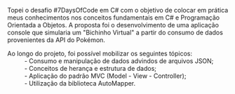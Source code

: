 Topei o desafio #7DaysOfCode em C# com o objetivo de colocar em prática meus conhecimentos nos conceitos fundamentais em C# e Programação Orientada a Objetos. A proposta foi o desenvolvimento de uma aplicação console que simularia um "Bichinho Virtual" a partir do consumo de dados provenientes da API do Pokémon. 

Ao longo do projeto, foi possível mobilizar os seguintes tópicos: <br>
&ensp;&ensp;&ensp;&ensp;&ensp; - Consumo e manipulação de dados advindos de arquivos JSON; <br>
&ensp;&ensp;&ensp;&ensp;&ensp; - Conceitos de herança e estrutura de dados; <br>
&ensp;&ensp;&ensp;&ensp;&ensp; - Aplicação do padrão MVC (Model - View - Controller); <br>
&ensp;&ensp;&ensp;&ensp;&ensp; - Utilização da biblioteca AutoMapper.
